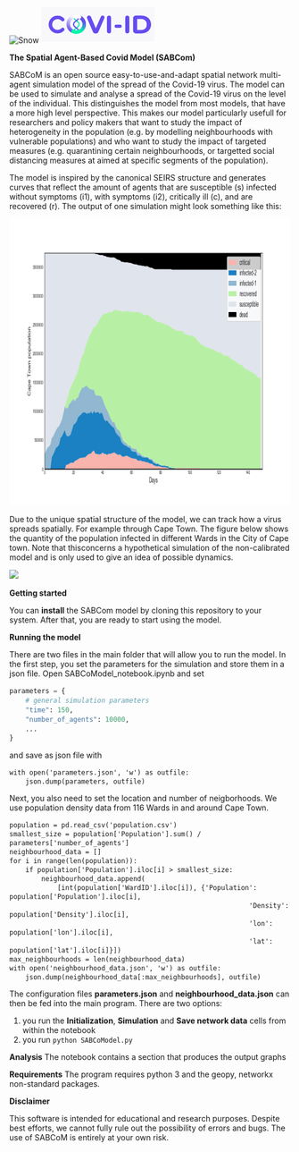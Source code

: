 <img src="https://cogeorg.github.io/images/black_rhino_logo.jpg" alt="Snow" style="height:64px">
<img src="https://github.com/joerischasfoort/joerischasfoort.github.io/blob/master/images/covi-id.png" height="64px"/>

[comment]: <> (One paragraph overview of the project, TODO add link to blog?)
 __The Spatial Agent-Based Covid Model (SABCom)__

SABCoM is an open source easy-to-use-and-adapt spatial network multi-agent simulation model of the spread of the Covid-19 virus. The model can
be used to simulate and analyse a spread of the Covid-19 virus on the level of the individual.
This distinguishes the model from most models, that have a more high level perspective. This makes
our model particularly usefull for researchers and policy makers that want to study the impact of
heterogeneity in the population (e.g. by modelling neighbourhoods with vulnerable populations) and
who want to study the impact of targeted measures (e.g. quarantining certain neighbourhoods,
or targetted social distancing measures at aimed at specific segments of the population).

The model is inspired by the canonical SEIRS structure and generates curves that reflect the amount of agents that are susceptible (s) infected without symptoms (i1), with symptoms (i2), critically ill (c), and are recovered (r). The output of one simulation might look something like this:  

<img src="https://github.com/joerischasfoort/joerischasfoort.github.io/blob/master/images/the_curve.png" height="512px"/>

Due to the unique spatial structure of the model, we can track how a virus spreads spatially. For example through Cape Town. The figure below shows the quantity of the population infected in different Wards in the City of Cape town. Note that thisconcerns a hypothetical simulation of the non-calibrated model and is only used to give an idea of possible dynamics. 

<img src="https://github.com/joerischasfoort/joerischasfoort.github.io/blob/master/images/Infected.gif" height="768px"/>

 __Getting started__

You can **install** the SABCom model by cloning this repository to your system. After that, you are ready to start using the model.

__Running the model__

There are two files in the main folder that will allow you to run the model. In the first step, you set the parameters for the simulation and store them in a json file. Open SABCoModel_notebook.ipynb and set

```python
parameters = {
    # general simulation parameters
    "time": 150,
    "number_of_agents": 10000,
    ...
}
```
and save as json file with

```
with open('parameters.json', 'w') as outfile:
    json.dump(parameters, outfile)
```


Next, you also need to set the location and number of neigborhoods. We use population density data from 116 Wards in and around Cape Town.

```
population = pd.read_csv('population.csv')
smallest_size = population['Population'].sum() / parameters['number_of_agents']
neighbourhood_data = []
for i in range(len(population)):
    if population['Population'].iloc[i] > smallest_size:
        neighbourhood_data.append(
            [int(population['WardID'].iloc[i]), {'Population': population['Population'].iloc[i],
                                                            'Density': population['Density'].iloc[i],
                                                            'lon': population['lon'].iloc[i],
                                                            'lat': population['lat'].iloc[i]}])
max_neighbourhoods = len(neighbourhood_data)
with open('neighbourhood_data.json', 'w') as outfile:
    json.dump(neighbourhood_data[:max_neighbourhoods], outfile)
```

The configuration files __parameters.json__ and __neighbourhood_data.json__ can then be fed into the main program.
There are two options:

1) you run the __Initialization__, __Simulation__ and  __Save network data__ cells from within the notebook
2) you run  ```python SABCoModel.py```


__Analysis__
The notebook contains a section that produces the output graphs


__Requirements__
The program requires python 3 and the geopy, networkx non-standard packages.


__Disclaimer__

This software is intended for educational and research purposes. Despite best efforts,
we cannot fully rule out the possibility of errors and bugs. The use of SABCoM
is entirely at your own risk.
